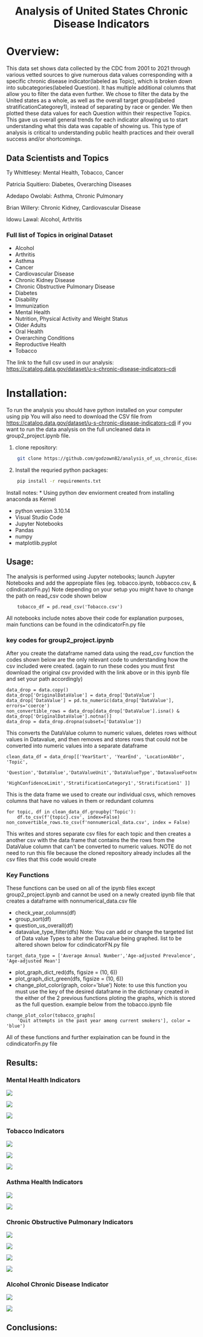 # <center>Analysis of United States Chronic Disease Indicators<center>




# Overview: 
This data set shows data collected by the CDC from 2001 to 2021 through various vetted sources to give numerous data values corresponding with a specific chronic disease indicator(labeled as Topic), which is broken down into subcategories(labeled Question). It has multiple additional columns that allow you to filter the data even further. We chose to filter the data by the United states as a whole, as well as the overall target group(labeled stratificationCategorey1), instead of separating by race or gender.  We then plotted these data values for each Question within their respective Topics. This gave us overall general trends for each indicator allowing us to start understanding what this data was capable of showing us. This type of analysis is critical to understanding public health practices and their overall success and/or shortcomings.


## Data Scientists and Topics

Ty Whittlesey: Mental Health, Tobacco, Cancer

Patricia Squitiero: Diabetes, Overarching Diseases

Adedapo Owolabi: Asthma, Chronic Pulmonary

Brian Willery: Chronic Kidney, Cardiovascular Disease

Idowu Lawal: Alcohol, Arthritis

### Full list of Topics in original Dataset
* Alcohol
* Arthritis
* Asthma
* Cancer
* Cardiovascular Disease
* Chronic Kidney Disease
* Chronic Obstructive Pulmonary Disease
* Diabetes
* Disability
* Immunization
* Mental Health
* Nutrition, Physical Activity and Weight Status
* Older Adults
* Oral Health
* Overarching Conditions
* Reproductive Health
* Tobacco

The link to the full csv used in our analysis:
https://catalog.data.gov/dataset/u-s-chronic-disease-indicators-cdi


# Installation:

To run the analysis you should have python installed on your computer using pip
You will also need to download the CSV file from https://catalog.data.gov/dataset/u-s-chronic-disease-indicators-cdi if you want to run the data analysis on the full uncleaned data in group2_project.ipynb file.

1. clone repository:
```bash
    git clone https://github.com/godzown82/analysis_of_us_chronic_diseases.git
```
2. Install the requried python packages:
```bash
    pip install -r requirements.txt
```
Install notes: * Using python dev enviorment created from installing anaconda as Kernel
* python version 3.10.14
* Visual Studio Code
* Jupyter Notebooks
* Pandas
* numpy
* matplotlib.pyplot

## Usage: 

The analysis is performed using Jupyter notebooks; launch Jupyter Notebooks and add the appropiate files (eg. tobacco.ipynb, tobbacco.csv, & cdindicatorFn.py)
Note depending on your setup you might have to change the path on read_csv code shown below
```
    tobacco_df = pd.read_csv('Tobacco.csv')
```
All notebooks include notes above their code for explanation purposes, main functions can be found in the cdindicatorFn.py file

### key codes for group2_project.ipynb
After you create the dataframe named data using the read_csv function the codes shown below are the only relevant code to understanding how the csv included were created. (again to run these codes you must first download the original csv provided with the link above or in this ipynb file and set your path accordingly)
```
data_drop = data.copy()
data_drop['OriginalDataValue'] = data_drop['DataValue']
data_drop['DataValue'] = pd.to_numeric(data_drop['DataValue'], errors='coerce')
non_convertible_rows = data_drop[data_drop['DataValue'].isna() & data_drop['OriginalDataValue'].notna()]
data_drop = data_drop.dropna(subset=['DataValue'])
```
This converts the DataValue column to numeric values, deletes rows without values in Datavalue, and then removes and stores rows that could not be converted into numeric values into a separate dataframe

```
clean_data_df = data_drop[['YearStart', 'YearEnd', 'LocationAbbr', 'Topic',
                        'Question','DataValue','DataValueUnit','DataValueType','DatavalueFootnote','LowConfidenceLimit',
                        'HighConfidenceLimit','StratificationCategory1','Stratification1' ]]
```
This is the data frame we used to create our individual csvs, which removes columns that have no values in them or redundant columns

```
for topic, df in clean_data_df.groupby('Topic'):
    df.to_csv(f'{topic}.csv', index=False)
non_convertible_rows.to_csv(f'nonnumerical_data.csv', index = False)
```
This writes and stores separate csv files for each topic and then creates a another csv with the data frame that contains the the rows from the DataValue column that can't be converted to numeric values. NOTE do not need to run this file because the cloned repository already includes all the csv files that this code would create

### Key Functions

These functions can be used on all of the ipynb files except group2_project.ipynb and cannot be used on a newly created ipynb file that creates a dataframe with nonnumerical_data.csv file
* check_year_columns(df)
* group_sort(df)
* question_us_overall(df)
* datavalue_type_filter(dfs)
    Note: You can add or change the targeted list of Data value Types to alter the Datavalue being graphed. list to be altered shown below for cdindicatorFN.py file
```
target_data_type = ['Average Annual Number','Age-adjusted Prevalence', 'Age-adjusted Mean']
```
* plot_graph_dict_red(dfs, figsize = (10, 6))
* plot_graph_dict_green(dfs, figsize = (10, 6))
* change_plot_color(graph, color='blue')
    Note: to use this function you must use the key of the desired dataframe in the dictionary created in the either of the 2 previous functions ploting the graphs, which is stored as the full question. example below from the tobacco.ipynb file
```
change_plot_color(tobacco_graphs[
    'Quit attempts in the past year among current smokers'], color = 'blue')
```

All of these functions and further explaination can be found in the cdindicatorFn.py file

## Results: 

### Mental Health Indicators

![](https://github.com/godzown82/analysis_of_us_chronic_diseases/blob/ty_branch/At%20Least%2014%20Recent%20Mentally%20Unhealthy%20Days%20Among%20Women%20Aged%2018-44%20Years.png)

![](https://github.com/godzown82/analysis_of_us_chronic_diseases/blob/patricia_branch/ty_s_slide_Mental%20health.png)

![](https://github.com/godzown82/analysis_of_us_chronic_diseases/blob/dapo_branch/Asthma%20Mortality%20Rate.png)

### Tobacco Indicators
![](https://github.com/godzown82/analysis_of_us_chronic_diseases/blob/patricia_branch/ty_s_slide_pneu_vax.png)

![](https://github.com/godzown82/analysis_of_us_chronic_diseases/blob/ty_branch/Current%20Cigarette%20Smoking%20Among%20Women%20Aged%2018-44%20Years.png)

![](https://github.com/godzown82/analysis_of_us_chronic_diseases/blob/ty_branch/Quit%20Attempts%20In%20The%20Past%20Year%20Among%20Current%20Smokers.png)

### Asthma Health Indicators
![](https://github.com/godzown82/analysis_of_us_chronic_diseases/blob/dapo_branch/Asthma%20Prevalence%20Among%20Women%20Aged%2018-44%20Years.png)

![](https://github.com/godzown82/analysis_of_us_chronic_diseases/blob/dapo_branch/Influenza%20Vaccination%20Among%20Noninstitutionalized%20Adults%20Aged%2018-64%20Years%20With%20Asthma.png)


### Chronic Obstructive Pulmonary Indicators
![](https://github.com/godzown82/analysis_of_us_chronic_diseases/blob/dapo_branch/Prevalence%20Of%20Activity%20Limitation%20Among%20Adults%20%3E%3D%2018%20With%20Diagnosed%20Chronic%20Obstructive%20Pulmonary%20Disease.png)

![](https://github.com/godzown82/analysis_of_us_chronic_diseases/blob/dapo_branch/Prevalence%20Of%20Activity%20Limitation%20Among%20Adults%20%3E%3D%2045%20Years%20With%20Diagnosed%20Chronic%20Obstructive%20Pulmonary%20Disease.png)

![](https://github.com/godzown82/analysis_of_us_chronic_diseases/blob/dapo_branch/Prevalence%20Of%20Current%20Smoking%20Among%20Adults%20%3E%3D%2018%20With%20Diagnosed%20Chronic%20Obstructive%20Pulmonary%20Disease.png)

![](https://github.com/godzown82/analysis_of_us_chronic_diseases/blob/dapo_branch/Prevalence%20Of%20Current%20Smoking%20Among%20Adults%20%3E%3D%2045%20Years%20With%20Diagnosed%20Chronic%20Obstructive%20Pulmonary%20Disease.png)

### Alcohol Chronic Disease Indicator
![](https://github.com/godzown82/analysis_of_us_chronic_diseases/blob/patricia_branch/ID_s_alcohol_b4_preg.png)

![](https://github.com/godzown82/analysis_of_us_chronic_diseases/blob/patricia_branch/ID_s_bindge_drinking.png)

## Conclusions: